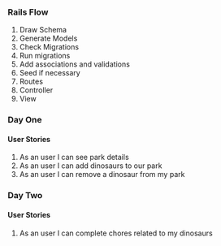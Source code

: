 ### Rails Flow
1. Draw Schema
2. Generate Models
3. Check Migrations
4. Run migrations
4. Add associations and validations
5. Seed if necessary
6. Routes
7. Controller
8. View

### Day One
#### User Stories

1. As an user I can see park details
2. As an user I can add dinosaurs to our park
3. As an user I can remove a dinosaur from my park

### Day Two
#### User Stories

1. As an user I can complete chores related to my dinosaurs
